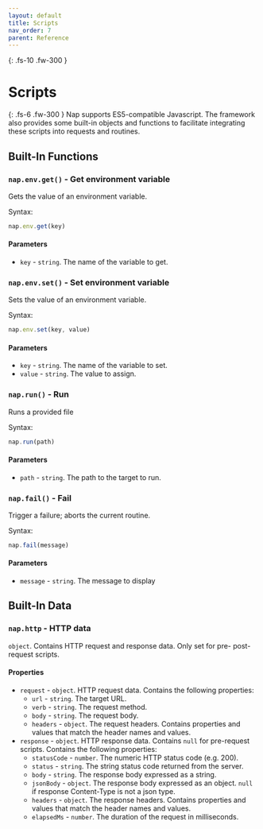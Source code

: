 ```yaml
---
layout: default
title: Scripts
nav_order: 7
parent: Reference
---
```


{: .fs-10 .fw-300 }
# Scripts

{: .fs-6 .fw-300 }
Nap supports ES5-compatible Javascript. The framework also provides some built-in objects and functions to facilitate integrating these scripts into requests and routines.

## Built-In Functions

### `nap.env.get()` - Get environment variable

Gets the value of an environment variable.

Syntax: 

```javascript
nap.env.get(key)
```

#### Parameters

* `key` - `string`. The name of the variable to get.

### `nap.env.set()` - Set environment variable

Sets the value of an environment variable.

Syntax: 

```javascript
nap.env.set(key, value)
```

#### Parameters

* `key` - `string`. The name of the variable to set.
* `value` - `string`. The value to assign.

### `nap.run()` - Run

Runs a provided file

Syntax: 

```javascript
nap.run(path)
```

#### Parameters

* `path` - `string`. The path to the target to run.

### `nap.fail()` - Fail

Trigger a failure; aborts the current routine.

Syntax: 

```javascript
nap.fail(message)
```

#### Parameters

* `message` - `string`. The message to display

## Built-In Data

### `nap.http` - HTTP data

`object`. Contains HTTP request and response data. Only set for pre- post- request scripts.

#### Properties

* `request` - `object`. HTTP request data. Contains the following properties:
  * `url` - `string`. The target URL.
  * `verb` - `string`. The request method.
  * `body` - `string`. The request body.
  * `headers` - `object`. The request headers. Contains properties and values that match the header names and values.
* `response` - `object`. HTTP response data. Contains `null` for pre-request scripts. Contains the following properties:
  * `statusCode` - `number`. The numeric HTTP status code (e.g. 200).
  * `status` - `string`. The string status code returned from the server.
  * `body` - `string`. The response body expressed as a string.
  * `jsonBody` - `object`. The response body expressed as an object. `null` if response Content-Type is not a json type.
  * `headers` - `object`. The response headers. Contains properties and values that match the header names and values.
  * `elapsedMs` - `number`. The duration of the request in milliseconds.

